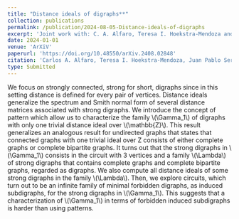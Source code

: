 ```yaml
---
title: "Distance ideals of digraphs**"
collection: publications
permalink: /publication/2024-08-05-Distance-ideals-of-digraphs
excerpt: 'Joint work with: C. A. Alfaro, Teresa I. Hoekstra-Mendoza and Juan Pablo Serrano'
date: 2024-01-01
venue: 'ArXiV'
paperurl: 'https://doi.org/10.48550/arXiv.2408.02848'
citation: 'Carlos A. Alfaro, Teresa I. Hoekstra-Mendoza, Juan Pablo Serrano and Ralihe R. Villagrán. &quot;Distance ideals of digraphs.&quot; <i> arXiv:2408.02848</i>. <b>(2024)</b>'
type: Submitted
---
```


We focus on strongly connected, strong for short, digraphs since in this setting distance is defined for every pair of vertices.
Distance ideals generalize the spectrum and Smith normal form of several distance matrices associated with strong digraphs.
We introduce the concept of pattern which allow us to characterize the family \\(\Gamma_1\\) of digraphs with only one trivial distance ideal over \\(\mathbb{Z}\\).
This result generalizes an analogous result for undirected graphs that states that connected graphs with one trivial ideal over Z consists of either complete graphs or complete bipartite graphs.
It turns out that the strong digraphs in \\(\Gamma_1\\) consists in the circuit with 3 vertices and a family \\(\Lambda\\) of strong digraphs that contains complete graphs and complete bipartite graphs, regarded as digraphs. We also compute all distance ideals of some strong digraphs in the family \\(\Lambda\\).
Then, we explore circuits, which turn out to be an infinite family of minimal forbidden digraphs, as induced subdigraphs, for the strong digraphs in \\(\Gamma_1\\). This suggests that a characterization of \\(\Gamma_1\\) in terms of forbidden induced subdigraphs is harder than using patterns.
